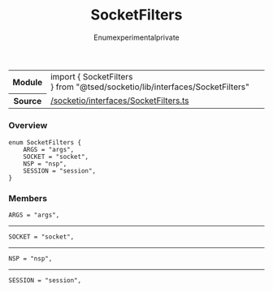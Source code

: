 
<header class="symbol-info-header"><h1 id="socketfilters">SocketFilters</h1><label class="symbol-info-type-label enum">Enum</label><label class="api-type-label experimental" title="experimental">experimental</label><label class="api-type-label private" title="private">private</label></header>
<!-- summary -->
<section class="symbol-info"><table class="is-full-width"><tbody><tr><th>Module</th><td><div class="lang-typescript"><span class="token keyword">import</span> { SocketFilters }&nbsp;<span class="token keyword">from</span>&nbsp;<span class="token string">"@tsed/socketio/lib/interfaces/SocketFilters"</span></div></td></tr><tr><th>Source</th><td><a href="https://github.com/Romakita/ts-express-decorators/blob/v4.0.6/src//socketio/interfaces/SocketFilters.ts#L0-L0">/socketio/interfaces/SocketFilters.ts</a></td></tr></tbody></table></section>
<!-- overview -->


### Overview


<pre><code class="typescript-lang ">enum SocketFilters <span class="token punctuation">{</span>
    ARGS = "args"<span class="token punctuation">,</span>
    SOCKET = "socket"<span class="token punctuation">,</span>
    NSP = "nsp"<span class="token punctuation">,</span>
    SESSION = "session"<span class="token punctuation">,</span>
<span class="token punctuation">}</span></code></pre>


<!-- Parameters -->

<!-- Description -->

<!-- Members -->







### Members



<div class="method-overview">
<pre><code class="typescript-lang ">ARGS = "args"<span class="token punctuation">,</span></code></pre>
</div>




<hr/>



<div class="method-overview">
<pre><code class="typescript-lang ">SOCKET = "socket"<span class="token punctuation">,</span></code></pre>
</div>




<hr/>



<div class="method-overview">
<pre><code class="typescript-lang ">NSP = "nsp"<span class="token punctuation">,</span></code></pre>
</div>




<hr/>



<div class="method-overview">
<pre><code class="typescript-lang ">SESSION = "session"<span class="token punctuation">,</span></code></pre>
</div>









